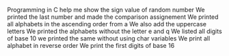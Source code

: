 Programming in C help me show the sign value of random number
We printed the last number and made the comparison assignement
We printed all alphabets in the ascending order from a
We also add the uppercase letters
We printed the alphabets without the letter e and q
We listed all digits of base 10
we printed the same without using char variables
We print all alphabet in reverse order
We print the first digits of base 16
